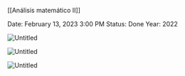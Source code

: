 [[Análisis matemático II]]

Date: February 13, 2023 3:00 PM
Status: Done
Year: 2022

![Untitled](Images/Definición%20formal%20de%20límite/Untitled.png)

![Untitled](Images/Definición%20formal%20de%20límite/Untitled%201.png)

![Untitled](Images/Definición%20formal%20de%20límite/Untitled%202.png)